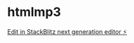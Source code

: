 # htmlmp3

[Edit in StackBlitz next generation editor ⚡️](https://stackblitz.com/~/github.com/themastre335/htmlmp3)